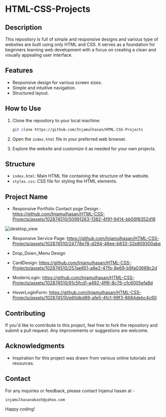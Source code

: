 # HTML-CSS-Projects

## Description

This repository is full of simple and responsive designs and various type of websites are built using only HTML and CSS. It serves as a foundation for beginners learning web development with a focus on creating a clean and visually appealing user interface.

## Features

- Responsive design for various screen sizes.
- Simple and intuitive navigation.
- Structured layout.

## How to Use

1. Clone the repository to your local machine:

   ```bash
   git clone https://github.com/Injamulhasan/HTML-CSS-Projects
   ```

2. Open the `index.html` file in your preferred web browser.

3. Explore the website and customize it as needed for your own projects.

## Structure

- `index.html`: Main HTML file containing the structure of the website.
- `styles.css`: CSS file for styling the HTML elements.

## Project Name

- Responsive Portfolio Contact psge Design : https://github.com/Injamulhasan/HTML-CSS-Projects/assets/102874510/50991263-1382-4f91-9414-bb56f8352d18

![desktop_view](https://github.com/Injamulhasan/HTML-CSS-Projects/assets/102874510/9c7cf2e8-76d6-4cf7-9f95-b8130c76c182)

- Responsive Service Page: https://github.com/Injamulhasan/HTML-CSS-Projects/assets/102874510/24778e78-d294-46ee-b833-32e809300abe

- Drop_Down_Menu Design

- CardDesign: https://github.com/Injamulhasan/HTML-CSS-Projects/assets/102874510/257ae651-a6e2-47fb-8e69-b9fa03689c2d

- ModernLogin: https://github.com/Injamulhasan/HTML-CSS-Projects/assets/102874510/91c5fcd1-a492-4ff6-8c79-cfc6005efa8d

- HoverLoginForm: https://github.com/Injamulhasan/HTML-CSS-Projects/assets/102874510/e60dbd89-afe5-4fc1-99f3-8684debc4c60


## Contributing

If you'd like to contribute to this project, feel free to fork the repository and submit a pull request. Any improvements or suggestions are welcome.

## Acknowledgments

- Inspiration for this project was drawn from various online tutorials and resources.

## Contact

For any inquiries or feedback, please contact Injamul hasan at -

```
injamulhasanakash@yahoo.com
```

Happy coding!
